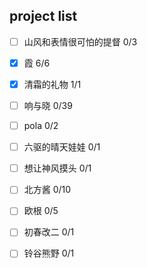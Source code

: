 ## project list


- [ ] 山风和表情很可怕的提督 0/3
- [x] 霞 6/6
- [x] 清霜的礼物 1/1
- [ ] 响与晓 0/39
- [ ] pola 0/2
- [ ] 六驱的晴天娃娃 0/1
- [ ] 想让神风摸头 0/1
- [ ] 北方酱 0/10
- [ ] 欧根 0/5
- [ ] 初春改二 0/1
- [ ] 铃谷熊野 0/1

